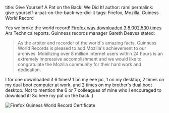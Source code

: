 title: Give Yourself A Pat on the Back! We Did It!
author: rami
permalink: give-yourself-a-pat-on-the-back-we-did-it
tags: Firefox, Mozilla, Guiness World Record

Yes we broke the world record! [Firefox was downloaded 3 8,002,530 times ](http://arstechnica.com/news.ars/post/20080702-mozilla-sets-guinness-world-record-with-firefox-3-launch.html) Ars Technica reports. Guinness records manager Gareth Deaves stated:

> As the arbiter and recorder of the world's amazing facts, Guinness World Records is pleased to add Mozilla's achievement to our archives. Mobilizing over 8 million internet users within 24 hours is an extremely impressive accomplishment and we would like to congratulate the Mozilla community for their hard work and dedication.

I for one downloaded it 6 times! 1 on my eee pc, 1 on my desktop, 2 times on my dual boot computer at work, and 2 times on my brother's dual boot desktop. Not to mention the 6 or 7 colleagues of mine who I encouraged to download it! So here my pat on the back :)

![Firefox Guiness World Record Certificate]({filename}/images/firefox-guinness-certificate.png)
